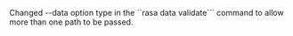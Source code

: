 Changed --data option type in the ``rasa data validate``` command to allow more than one path to be passed.